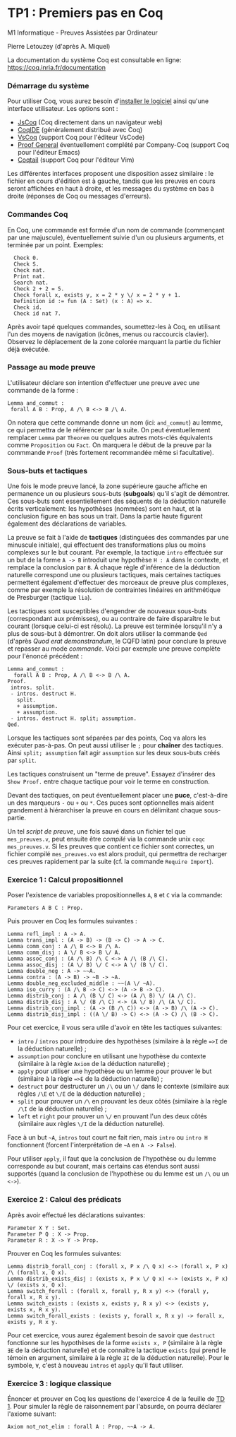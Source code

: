 TP1 : Premiers pas en Coq
=========================

M1 Informatique - Preuves Assistées par Ordinateur 

Pierre Letouzey (d'après A. Miquel)

La documentation du système Coq est consultable en ligne:
https://coq.inria.fr/documentation

### Démarrage du système ###

Pour utiliser Coq, vous aurez besoin
d'[installer le logiciel](https://coq.inria.fr/download) ainsi
qu'une interface utilisateur.  Les options sont :

- [JsCoq](https://jscoq.github.io/) (Coq directement dans un
  navigateur web)
- [CoqIDE](https://coq.inria.fr/refman/practical-tools/coqide.html)
  (généralement distribué avec Coq)
- [VsCoq](https://github.com/coq-community/vscoq) (support Coq pour
  l'éditeur VsCode)
- [Proof General](https://proofgeneral.github.io/) éventuellement
  complété par Company-Coq (support Coq pour l'éditeur Emacs)
- [Coqtail](https://github.com/whonore/Coqtail) (support Coq pour
  l'éditeur Vim)

Les différentes interfaces proposent une disposition assez similaire :
le fichier en cours d'édition est à gauche, tandis que les preuves en
cours seront affichées en haut à droite, et les messages du système en
bas à droite (réponses de Coq ou messages d'erreurs).

### Commandes Coq ###

En Coq, une commande est formée d'un nom de commande (commençant par
une majuscule), éventuellement suivie d'un ou plusieurs arguments, et
terminée par un point.  Exemples:

```coq
  Check 0.
  Check S.
  Check nat.
  Print nat.
  Search nat.
  Check 2 + 2 = 5.
  Check forall x, exists y, x = 2 * y \/ x = 2 * y + 1.
  Definition id := fun (A : Set) (x : A) => x.
  Check id.
  Check id nat 7.
```

Après avoir tapé quelques commandes, soumettez-les à Coq, en utilisant
l'un des moyens de navigation (icônes, menus ou raccourcis
clavier). Observez le déplacement de la zone colorée marquant la
partie du fichier déjà exécutée.

### Passage au mode preuve ###

L'utilisateur déclare son intention d'effectuer une preuve avec une
commande de la forme :

```coq
Lemma and_commut :
 forall A B : Prop, A /\ B <-> B /\ A.
```

On notera que cette commande donne un nom (ici: `and_commut`) au
lemme, ce qui permettra de le référencer par la suite. On peut
éventuellement remplacer `Lemma` par `Theorem` ou quelques autres
mots-clés équivalents comme `Proposition` ou `Fact`. On marquera le
début de la preuve par la commmande `Proof` (très fortement
recommandée même si facultative).

### Sous-buts et tactiques ###

Une fois le mode preuve lancé, la zone supérieure gauche affiche en
permanence un ou plusieurs sous-buts (**subgoals**) qu'il s'agit de
démontrer. Ces sous-buts sont essentiellement des séquents de la
déduction naturelle écrits verticalement: les hypothèses (nommées)
sont en haut, et la conclusion figure en bas sous un trait. Dans la
partie haute figurent également des déclarations de variables.

La preuve se fait à l'aide de **tactiques** (distinguées des commandes
par une minuscule initiale), qui effectuent des transformations plus
ou moins complexes sur le but courant.  Par exemple, la tactique
`intro` effectuée sur un but de la forme `A -> B` introduit une
hypothèse `H : A` dans le contexte, et remplace la conclusion par
`B`. À chaque règle d'inférence de la déduction naturelle correspond
une ou plusieurs tactiques, mais certaines tactiques permettent
également d'effectuer des morceaux de preuve plus complexes, comme par
exemple la résolution de contraintes linéaires en arithmétique de
Presburger (tactique `lia`).

Les tactiques sont susceptibles d'engendrer de nouveaux sous-buts
(correspondant aux prémisses), ou au contraire de faire disparaître le
but courant (lorsque celui-ci est résolu).  La preuve est terminée
lorsqu'il n'y a plus de sous-but à démontrer. On doit alors utiliser
la commande `Qed` (d'après *Quod erat demonstrandum*, le CQFD latin)
pour conclure la preuve et repasser au mode *commande*. Voici par
exemple une preuve complète pour l'énoncé précédent :

```coq
Lemma and_commut :
  forall A B : Prop, A /\ B <-> B /\ A.
Proof.
 intros. split.
 - intros. destruct H.
   split.
   + assumption.
   + assumption.
 - intros. destruct H. split; assumption.
Qed.
```

Lorsque les tactiques sont séparées par des points, Coq va alors les
exécuter pas-à-pas. On peut aussi utiliser le `;` pour **chaîner** des
tactiques. Ainsi `split; assumption` fait agir `assumption` sur les
deux sous-buts créés par `split`.

Les tactiques construisent un "terme de preuve". Essayez d'insérer des
`Show Proof.` entre chaque tactique pour voir le terme en construction.

Devant des tactiques, on peut éventuellement placer une **puce**,
c'est-à-dire un des marqueurs `-` ou `+` ou `*`. Ces puces sont
optionnelles mais aident grandement à hiérarchiser la preuve en cours
en délimitant chaque sous-partie.

Un tel *script de preuve*, une fois sauvé dans un fichier tel que
`mes_preuves.v`, peut ensuite être *compilé* via la commande unix
`coqc mes_preuves.v`.  Si les preuves que contient ce fichier sont
correctes, un fichier compilé `mes_preuves.vo` est alors produit, qui
permettra de recharger ces preuves rapidement par la suite (cf. la
commande `Require Import`).

### Exercice 1 : Calcul propositionnel ###

Poser l'existence de variables propositionnelles `A`, `B` et `C` via
la commande:

```coq
Parameters A B C : Prop.
```

Puis prouver en Coq les formules suivantes :

```coq
Lemma refl_impl : A -> A.
Lemma trans_impl : (A -> B) -> (B -> C) -> A -> C.
Lemma comm_conj : A /\ B <-> B /\ A.
Lemma comm_disj : A \/ B <-> B \/ A.
Lemma assoc_conj : (A /\ B) /\ C <-> A /\ (B /\ C).
Lemma assoc_disj : (A \/ B) \/ C <-> A \/ (B \/ C).
Lemma double_neg : A -> ~~A.
Lemma contra : (A -> B) -> ~B -> ~A.
Lemma double_neg_excluded_middle : ~~(A \/ ~A).
Lemma iso_curry : (A /\ B -> C) <-> (A -> B -> C).
Lemma distrib_conj : A /\ (B \/ C) <-> (A /\ B) \/ (A /\ C).
Lemma distrib_disj : A \/ (B /\ C) <-> (A \/ B) /\ (A \/ C).
Lemma distrib_conj_impl : (A -> (B /\ C)) <-> (A -> B) /\ (A -> C).
Lemma distrib_disj_impl : ((A \/ B) -> C) <-> (A -> C) /\ (B -> C).
```

Pour cet exercice, il vous sera utile d'avoir en tête les tactiques suivantes:

- `intro` / `intros` pour introduire des hypothèses (similaire à la règle `=>I` de la déduction naturelle) ;
- `assumption` pour conclure en utilisant une hypothèse du contexte (similaire à la règle `Axiom` de la déduction naturelle) ;
- `apply` pour utiliser une hypothèse ou un lemme pour prouver le but (similaire à la règle `=>E` de la déduction naturelle) ;
- `destruct` pour destructurer un `/\` ou un `\/` dans le contexte (similaire aux règles `/\E` et `\/E` de la déduction naturelle) ;
- `split` pour prouver un `/\` en prouvant les deux côtés (similaire à la règle `/\I` de la déduction naturelle) ;
- `left` et `right` pour prouver un `\/` en prouvant l'un des deux côtés (similaire aux règles `\/I` de la déduction naturelle).

Face à un but `~A`, `intros` tout court ne fait rien, mais `intro` ou `intro H` fonctionnent (forcent l'interprétation de `~A` en `A -> False`).

Pour utiliser `apply`, il faut que la conclusion de l'hypothèse ou du lemme corresponde au but courant, mais certains cas étendus sont aussi supportés (quand la conclusion de l'hypothèse ou du lemme est un `/\` ou un `<->`).

### Exercice 2 :  Calcul des prédicats ###

Après avoir effectué les déclarations suivantes:

```coq
Parameter X Y : Set.
Parameter P Q : X -> Prop.
Parameter R : X -> Y -> Prop.
```

Prouver en Coq les formules suivantes:

```coq
Lemma distrib_forall_conj : (forall x, P x /\ Q x) <-> (forall x, P x) /\ (forall x, Q x).
Lemma distrib_exists_disj : (exists x, P x \/ Q x) <-> (exists x, P x) \/ (exists x, Q x).
Lemma switch_forall : (forall x, forall y, R x y) <-> (forall y, forall x, R x y).
Lemma switch_exists : (exists x, exists y, R x y) <-> (exists y, exists x, R x y).
Lemma switch_forall_exists : (exists y, forall x, R x y) -> forall x, exists y, R x y.
```

Pour cet exercice, vous aurez également besoin de savoir que `destruct` fonctionne sur les hypothèses de la forme `exists x, P` (similaire à la règle `∃E` de la déduction naturelle) et de connaître la tactique `exists` (qui prend le témoin en argument, similaire à la règle `∃I` de la déduction naturelle). Pour le symbole, `∀`, c'est à nouveau `intros` et `apply` qu'il faut utiliser.

### Exercice 3 : logique classique ###

Énoncer et prouver en Coq les questions de l'exercice 4 de la feuille
de [TD 1](../td/td1.pdf). Pour
simuler la règle de raisonnement par l'absurde, on pourra déclarer
l'axiome suivant:

```coq
Axiom not_not_elim : forall A : Prop, ~~A -> A.
```
